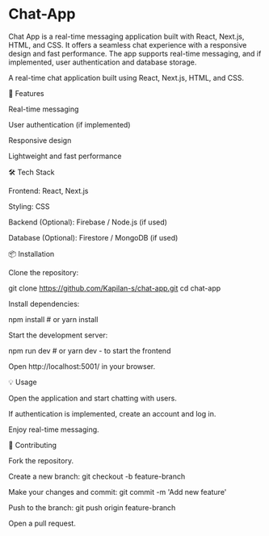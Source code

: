 # Chat-App
Chat App is a real-time messaging application built with React, Next.js, HTML, and CSS. It offers a seamless chat experience with a responsive design and fast performance. The app supports real-time messaging, and if implemented, user authentication and database storage.


A real-time chat application built using React, Next.js, HTML, and CSS.

🚀 Features

Real-time messaging

User authentication (if implemented)

Responsive design

Lightweight and fast performance

🛠️ Tech Stack

Frontend: React, Next.js

Styling: CSS

Backend (Optional): Firebase / Node.js (if used)

Database (Optional): Firestore / MongoDB (if used)

📦 Installation

Clone the repository:

git clone https://github.com/Kapilan-s/chat-app.git
cd chat-app

Install dependencies:

npm install  # or yarn install 

Start the development server:

npm run dev  # or yarn dev   - to start the frontend

Open http://localhost:5001/ in your browser.

💡 Usage

Open the application and start chatting with users.

If authentication is implemented, create an account and log in.

Enjoy real-time messaging.

🤝 Contributing

Fork the repository.

Create a new branch: git checkout -b feature-branch

Make your changes and commit: git commit -m 'Add new feature'

Push to the branch: git push origin feature-branch

Open a pull request.
